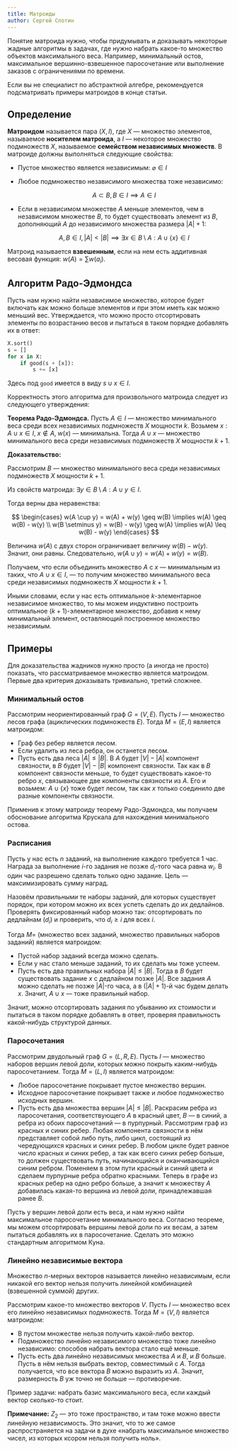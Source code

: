 ```yaml
---
title: Матроиды
author: Сергей Слотин
---
```


Понятие матроида нужно, чтобы придумывать и доказывать некоторые жадные алгоритмы в задачах, где нужно набрать какое-то множество объектов максимального веса. Например, минимальный остов, максимальное вершинно-взвешенное паросочетание или выполнение заказов с ограничениями по времени.

Если вы не специалист по абстрактной алгебре, рекомендуется подсматривать примеры матроидов в конце статьи.

## Определение

**Матроидом** называется пара $(X, I)$, где $X$ — множество элементов, называемое **носителем матроида**, а $I$ — некоторое множество подмножеств $X$, называемое **семейством независимых множеств**. В матроиде должны выполняться следующие свойства:

* Пустое множество является независимым: $\varnothing \in I$

* Любое подмножество независимого множества тоже независимо: 
  
  $$
  A \subset B, B \in I \implies A \in I
  $$

* Если в независимом множестве $A$ меньше элементов, чем в независимом множестве $B$, то будет существовать элемент из $B$, дополняющий $A$ до независимого множества размера $|A|+1$:
  
  $$
  A, B \in I, |A| < |B| \implies \exists x \in B \setminus A: A \cup \{x\} \in I
  $$

Матроид называется **взвешенным**, если на нем есть аддитивная весовая функция: $w(A) = \sum w(a_i)$.

## Алгоритм Радо-Эдмондса

Пусть нам нужно найти независимое множество, которое будет включать как можно больше элементов и при этом иметь как можно меньший вес. Утверждается, что можно просто отсортировать элементы по возрастанию весов и пытаться в таком порядке добавлять их в ответ:

```python
X.sort()
s = []
for x in X:
    if good(s + [x]):
        s += [x]
```

Здесь под `good` имеется в виду $s \cup x \in I$.

Корректность этого алгоритма для произвольного матроида следует из следующего утверждения:

**Теорема Радо-Эдмондса.** Пусть $A \in I$ — множество минимального веса среди всех независимых подмножеств $X$ мощности $k$. Возьмем $x: A \cup x \in I,\;x \notin A,\;w(x)$ — минимальна. Тогда $A \cup x$ — множество минимального веса среди независимых подмножеств $X$ мощности $k + 1$.

**Доказательство:**

Рассмотрим $B$ — множество минимального веса среди независимых подмножеств $X$ мощности $k + 1$.

Из свойств матроида: $\exists y \in B \setminus A : A \cup y \in I$.

Тогда верны два неравенства:

$$
\begin{cases}
w(A \cup y) = w(A) + w(y) \geq w(B) \implies w(A) \geq w(B) - w(y) \\
w(B \setminus y) = w(B) - w(y) \geq w(A) \implies w(A) \leq w(B) - w(y)
\end{cases}
$$

Величина $w(A)$ с двух сторон ограничивает величину $w(B) - w(y)$. Значит, они равны. Cледовательно,
$w(A \cup y) = w(A) + w(y) = w(B)$.

Получаем, что если объединить  множество $A$ с $x$ — минимальным из таких, что $A \cup x \in I$, — то получим множество минимального веса среди независимых подмножеств $X$ мощности $k + 1$.

Иными словами, если у нас есть оптимальное $k$-элементарное независимое множество, то мы можем индуктивно построить оптимальное $(k+1)$-элементарное множество, добавив к нему минимальный элемент, оставляющий построенное множество независимым.

## Примеры

Для доказательства жадников нужно просто (а иногда не просто) показать, что рассматриваемое множество является матроидом. Первые два критерия доказывать тривиально, третий сложнее.

### Минимальный остов

Рассмотрим неориентированный граф $G = (V, E)$. Пусть $I$ — множество лесов графа (ациклических подмножеств $E$). Тогда $M = (E, I)$ является матроидом:

* Граф без ребер является лесом.
* Если удалить из леса ребра, он останется лесом.
* Пусть есть два леса $|A| \leq |B|$. В $A$ будет $|V| - |A|$ компонент связности, в $B$ будет $|V|-|B|$ компонент связности. Так как в $B$ компонент связности меньше, то будет существовать какое-то ребро $x$, связывающее две компоненты связности из $A$. Его и возьмем: $A \cup \{x\}$ тоже будет лесом, так как $x$ только соединило две разные компоненты связности.

Применив к этому матроиду теорему Радо-Эдмондса, мы получаем обоснование алгоритма Крускала для нахождения минимального остова.

### Расписания

Пусть у нас есть $n$ заданий, на выполнение каждого требуется $1$ час. Награда за выполнение $i$-го задания не позже $d_i$-того часа равна $w_i$. В один час разрешено сделать только одно задание. Цель — максимизировать сумму наград.

Назовём *правильными* те наборы заданий, для которых существует порядок, при котором можно их всех успеть сделать до их дедлайнов. Проверять фиксированный набор можно так: отсортировать по дедлайнам ($d_i$) и проверить, что $d_i \geq i$ для всех $i$.

Тогда $M =$ (множество всех заданий, множество правильных наборов заданий) является матроидом: 

* Пустой набор заданий всегда можно сделать.
* Если у нас стало меньше заданий, то их сделать мы тоже успеем.
* Пусть есть два правильных набора $|A| \leq |B|$. Тогда в $B$ будет существовать задание $x$ с дедлайном позже $|A|$. Все задания $A$ можно сделать не позже $|A|$-го часа, а в $(|A|+1)$-й час будем делать $x$. Значит, $A \cup x$ — тоже правильный набор.

Значит, можно отсортировать задания по убыванию их стоимости и пытаться в таком порядке добавлять в ответ, проверяя правильность какой-нибудь структурой данных.

### Паросочетания

Рассмотрим двудольный граф $G = (L, R, E)$. Пусть $I$ — множество наборов вершин левой доли, которых можно покрыть каким-нибудь паросочетанием. Тогда $M = (L, I)$ является матроидом:

* Любое паросочетание покрывает пустое множество вершин.
* Исходное паросочетание покрывает также и любое подмножество исходных вершин.
* Пусть есть два множества вершин $|A| \leq |B|$. Раскрасим ребра из паросочетания, соответствующего $A$ в красный цвет, $B$ — в синий, а ребра из обоих паросочетаний — в пурпурный. Рассмотрим граф из красных и синих ребер. Любая компонента связности в нём представляет собой либо путь, либо цикл, состоящий из чередующихся красных и синих ребер. В любом цикле будет равное число красных и синих ребер, а так как всего синих ребер больше, то должен существовать путь, начинающийся и оканчивающийся синим ребром. Поменяем в этом пути красный и синий цвета и сделаем пурпурные ребра обратно красными. Теперь в графе из красных ребер на одно ребро больше, а значит к множеству $A$ добавилась какая-то вершина из левой доли, принадлежавшая ранее $B$.

Пусть у вершин левой доли есть веса, и нам нужно найти максимальное паросочетание минимального веса. Согласно теореме, мы можем отсортировать вершины левой доли по их весам, а затем пытаться добавлять их в паросочетание. Сделать это можно стандартным алгоритмом Куна.

### Линейно независимые вектора

Множество $n$-мерных векторов называется линейно независимым, если никакой его вектор нельзя получить линейной комбинацией (взвешенной суммой) других.

Рассмотрим какое-то множество векторов $V$. Пусть $I$ — множество всех его линейно независимых подмножеств. Тогда $M = (V, I)$ является матроидом:

* В пустом множестве нельзя получить какой-либо вектор.
* Подмножество линейно независимого множество тоже линейно независимо: способов набрать вектора стало ещё меньше.
* Пусть есть два линейно независимых множества $A$ и $B$, и $B$ больше. Пусть в нём нельзя выбрать вектор, совместимый с $A$. Тогда получается, что все вектора $B$ можно выразить из $A$. Значит, размерность $B$ уж точно не больше — противоречие.

Пример задачи: набрать базис максимального веса, если каждый вектор сколько-то стоит.

**Примечание:** $Z_2$ — это тоже пространство, и там тоже можно ввести линейную независимость. Это значит, что то же самое распространяется на задачи в духе «набрать максимальное множество чисел, из которых ксором нельзя получить ноль».
